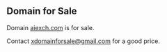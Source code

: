 ## Domain for Sale

Domain [aiexch.com](http://www.aiexch.com) is for sale.

Contact [xdomainforsale@gmail.com](mailto:xdomainforsale@gmail.com) for a good price.
